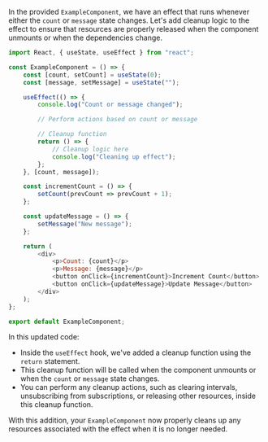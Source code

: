 In the provided `ExampleComponent`, we have an effect that runs whenever either the `count` or `message` state changes. Let's add cleanup logic to the effect to ensure that resources are properly released when the component unmounts or when the dependencies change.

```javascript
import React, { useState, useEffect } from "react";

const ExampleComponent = () => {
    const [count, setCount] = useState(0);
    const [message, setMessage] = useState("");

    useEffect(() => {
        console.log("Count or message changed");

        // Perform actions based on count or message

        // Cleanup function
        return () => {
            // Cleanup logic here
            console.log("Cleaning up effect");
        };
    }, [count, message]);

    const incrementCount = () => {
        setCount(prevCount => prevCount + 1);
    };

    const updateMessage = () => {
        setMessage("New message");
    };

    return (
        <div>
            <p>Count: {count}</p>
            <p>Message: {message}</p>
            <button onClick={incrementCount}>Increment Count</button>
            <button onClick={updateMessage}>Update Message</button>
        </div>
    );
};

export default ExampleComponent;
```

In this updated code:
- Inside the `useEffect` hook, we've added a cleanup function using the `return` statement.
- This cleanup function will be called when the component unmounts or when the `count` or `message` state changes.
- You can perform any cleanup actions, such as clearing intervals, unsubscribing from subscriptions, or releasing other resources, inside this cleanup function.

With this addition, your `ExampleComponent` now properly cleans up any resources associated with the effect when it is no longer needed.